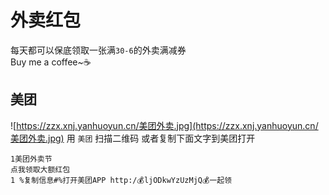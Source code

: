 # 外卖红包

每天都可以保底领取一张满`30-6`的外卖满减券  
Buy me a coffee~☕

## 美团

![https://zzx.xnj.yanhuoyun.cn/美团外卖.jpg](https://zzx.xnj.yanhuoyun.cn/美团外卖.jpg)
用 `美团` 扫描二维码 或者复制下面文字到美团打开
```
1美团外卖节
点我领取大额红包
1 %复制信息#%打开美团APP http:/💰ljODkwYzUzMjQ💰一起领
```


